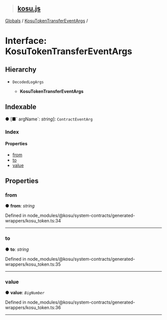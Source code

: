 > ## [kosu.js](../README.md)

[Globals](../globals.md) / [KosuTokenTransferEventArgs](kosutokentransfereventargs.md) /

# Interface: KosuTokenTransferEventArgs

## Hierarchy

-   `DecodedLogArgs`

    -   **KosuTokenTransferEventArgs**

## Indexable

● \[■&#x60; argName&#x60;: _string_\]: `ContractEventArg`

### Index

#### Properties

-   [from](kosutokentransfereventargs.md#from)
-   [to](kosutokentransfereventargs.md#to)
-   [value](kosutokentransfereventargs.md#value)

## Properties

### from

● **from**: _string_

Defined in node_modules/@kosu/system-contracts/generated-wrappers/kosu_token.ts:34

---

### to

● **to**: _string_

Defined in node_modules/@kosu/system-contracts/generated-wrappers/kosu_token.ts:35

---

### value

● **value**: _`BigNumber`_

Defined in node_modules/@kosu/system-contracts/generated-wrappers/kosu_token.ts:36

---
